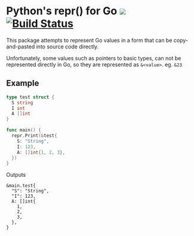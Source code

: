 # Python's repr() for Go [![](https://godoc.org/github.com/alecthomas/repr?status.svg)](http://godoc.org/github.com/alecthomas/repr) [![Build Status](https://travis-ci.org/alecthomas/repr.png)](https://travis-ci.org/alecthomas/repr)

This package attempts to represent Go values in a form that can be copy-and-pasted into source code
directly.

Unfortunately, some values such as pointers to basic types, can not be represented directly in Go,
so they are represented as `&<value>`. eg. `&23`

## Example

```go
type test struct {
  S string
  I int
  A []int
}

func main() {
  repr.Print(&test{
    S: "String",
    I: 123,
    A: []int{1, 2, 3},
  })
}
```

Outputs

```
&main.test{
  "S": "String",
  "I": 123,
  A: []int{
    1,
    2,
    3,
  },
}
```
